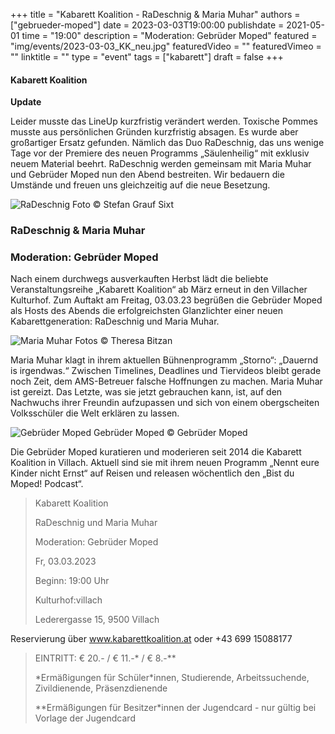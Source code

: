 +++
title = "Kabarett Koalition - RaDeschnig & Maria Muhar"
authors = ["gebrueder-moped"]
date = 2023-03-03T19:00:00
publishdate = 2021-05-01
time = "19:00"
description = "Moderation: Gebrüder Moped"
featured = "img/events/2023-03-03_KK_neu.jpg"
featuredVideo = ""
featuredVimeo = ""
linktitle = ""
type = "event"
tags = ["kabarett"]
draft = false
+++

#### Kabarett Koalition

**Update**

Leider musste das LineUp kurzfristig verändert werden. Toxische Pommes musste aus persönlichen Gründen kurzfristig absagen. Es wurde aber großartiger Ersatz gefunden. Nämlich das Duo RaDeschnig, das uns wenige Tage vor der Premiere des neuen Programms „Säulenheilig“ mit exklusiv neuem Material beehrt. RaDeschnig werden gemeinsam mit Maria Muhar und Gebrüder Moped nun den Abend bestreiten. Wir bedauern die Umstände und freuen uns gleichzeitig auf die neue Besetzung.

![RaDeschnig](/img/events/2023-03-03_RaDeschnig_Saeulenheilig_Stefan_Grauf-Sixt_03-1097x1536.jpg)
Foto © Stefan Grauf Sixt

### RaDeschnig & Maria Muhar
### Moderation: Gebrüder Moped

Nach einem durchwegs ausverkauften Herbst lädt die beliebte Veranstaltungsreihe „Kabarett Koalition“ ab März erneut in den Villacher Kulturhof. Zum Auftakt am Freitag, 03.03.23 begrüßen die Gebrüder Moped als Hosts des Abends die erfolgreichsten Glanzlichter einer neuen Kabarettgeneration: RaDeschnig und Maria Muhar.  

![Maria Muhar](/img/events/2023-03-03_Maria_Muhar_Foto_Apollonia_Theresa_Bitzan-1024x683.jpeg)
Fotos © Theresa Bitzan

Maria Muhar klagt in ihrem aktuellen Bühnenprogramm „Storno“: „Dauernd is irgendwas.“ Zwischen Timelines, Deadlines und Tiervideos bleibt gerade noch Zeit, dem AMS-Betreuer falsche Hoffnungen zu machen. Maria Muhar ist gereizt. Das Letzte, was sie jetzt gebrauchen kann, ist, auf den Nachwuchs ihrer Freundin aufzupassen und sich von einem obergscheiten Volksschüler die Welt erklären zu lassen.

![Gebrüder Moped](/img/events/2022-03-18_GebruederMoped_2021_quer.jpeg)
Gebrüder Moped © Gebrüder Moped

Die Gebrüder Moped kuratieren und moderieren seit 2014 die Kabarett Koalition in Villach. Aktuell sind sie mit ihrem neuen Programm „Nennt eure Kinder nicht Ernst“ auf Reisen und releasen wöchentlich den „Bist du Moped! Podcast“.

>Kabarett Koalition
>
>RaDeschnig und Maria Muhar
>
>Moderation: Gebrüder Moped
>
>Fr, 03.03.2023
>
>Beginn: 19:00 Uhr
>
>Kulturhof:villach
>
>Lederergasse 15, 9500 Villach

Reservierung über www.kabarettkoalition.at  oder +43 699 15088177


> EINTRITT: € 20.- / € 11.-\* / € 8.-\*\*
> 
> \*Ermäßigungen für Schüler\*innen, Studierende, Arbeitssuchende, Zivildienende, Präsenzdienende
> 
> \*\*Ermäßigungen für Besitzer\*innen der Jugendcard - nur gültig bei Vorlage der Jugendcard


